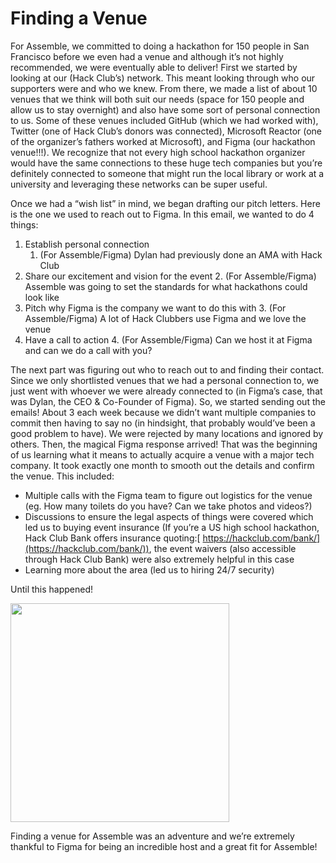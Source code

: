 # Finding a Venue

For Assemble, we committed to doing a hackathon for 150 people in San Francisco before we even had a venue and although it’s not highly recommended, we were eventually able to deliver! First we started by looking at our (Hack Club’s) network. This meant looking through who our supporters were and who we knew. From there, we made a list of about 10 venues that we think will both suit our needs (space for 150 people and allow us to stay overnight) and also have some sort of personal connection to us. Some of these venues included GitHub (which we had worked with), Twitter (one of Hack Club’s donors was connected), Microsoft Reactor (one of the organizer’s fathers worked at Microsoft), and Figma (our hackathon venue!!!). We recognize that not every high school hackathon organizer would have the same connections to these huge tech companies but you’re definitely connected to someone that might run the local library or work at a university and leveraging these networks can be super useful. 

Once we had a “wish list” in mind, we began drafting our pitch letters. Here is the one we used to reach out to Figma. In this email, we wanted to do 4 things:

1. Establish personal connection
    1. (For Assemble/Figma) Dylan had previously done an AMA with Hack Club
2. Share our excitement and vision for the event
    2. (For Assemble/Figma) Assemble was going to set the standards for what hackathons could look like
3. Pitch why Figma is the company we want to do this with 
    3. (For Assemble/Figma) A lot of Hack Clubbers use Figma and we love the venue
4. Have a call to action
    4. (For Assemble/Figma) Can we host it at Figma and can we do a call with you?

The next part was figuring out who to reach out to and finding their contact. Since we only shortlisted venues that we had a personal connection to, we just went with whoever we were already connected to (in Figma’s case, that was Dylan, the CEO & Co-Founder of Figma). So, we started sending out the emails! About 3 each week because we didn’t want multiple companies to commit then having to say no (in hindsight, that probably would’ve been a good problem to have). We were rejected by many locations and ignored by others. Then, the magical Figma response arrived! That was the beginning of us learning what it means to actually acquire a venue with a major tech company. It took exactly one month to smooth out the details and confirm the venue. This included:



* Multiple calls with the Figma team to figure out logistics for the venue (eg. How many toilets do you have? Can we take photos and videos?)
* Discussions to ensure the legal aspects of things were covered which led us to buying event insurance (If you’re a US high school hackathon, Hack Club Bank offers insurance quoting:[ https://hackclub.com/bank/](https://hackclub.com/bank/)), the event waivers (also accessible through Hack Club Bank) were also extremely helpful in this case
* Learning more about the area (led us to hiring 24/7 security)

Until this happened!

<img src="https://cloud-6361c0p4k-hack-club-bot.vercel.app/0screenshot_2022-08-30_at_10.54.35_am.png" width="350px">


Finding a venue for Assemble was an adventure and we’re extremely thankful to Figma for being an incredible host and a great fit for Assemble!